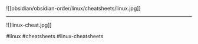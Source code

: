 ![[obsidian/obsidian-order/linux/cheatsheets/linux.jpg]]
***
![[linux-cheat.jpg]]


#linux #cheatsheets #linux-cheatsheets